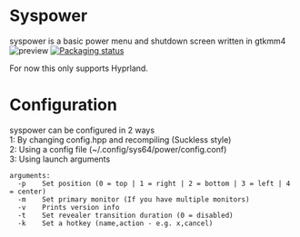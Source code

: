 # Syspower
syspower is a basic power menu and shutdown screen written in gtkmm4<br>
![preview](https://github.com/System64fumo/syspower/blob/main/preview.gif "preview")
[![Packaging status](https://repology.org/badge/vertical-allrepos/syspower.svg)](https://repology.org/project/syspower/versions)

For now this only supports Hyprland.

# Configuration
syspower can be configured in 2 ways<br>
1: By changing config.hpp and recompiling (Suckless style)<br>
2: Using a config file (~/.config/sys64/power/config.conf)<br>
3: Using launch arguments<br>
```
arguments:
  -p	Set position (0 = top | 1 = right | 2 = bottom | 3 = left | 4 = center)
  -m	Set primary monitor (If you have multiple monitors)
  -v	Prints version info
  -t	Set revealer transition duration (0 = disabled)
  -k	Set a hotkey (name,action - e.g. x,cancel)
```
